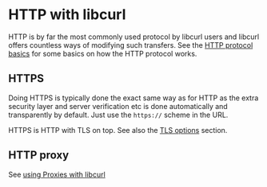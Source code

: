 # HTTP with libcurl

HTTP is by far the most commonly used protocol by libcurl users and libcurl
offers countless ways of modifying such transfers. See the [HTTP protocol
basics](http-basics.md) for some basics on how the HTTP protocol works.

## HTTPS

Doing HTTPS is typically done the exact same way as for HTTP as the extra
security layer and server verification etc is done automatically and
transparently by default. Just use the `https://` scheme in the URL.

HTTPS is HTTP with TLS on top. See also the [TLS
options](libcurl-tlsoptions.md) section.

## HTTP proxy

See [using Proxies with libcurl](libcurl-proxies.md)
